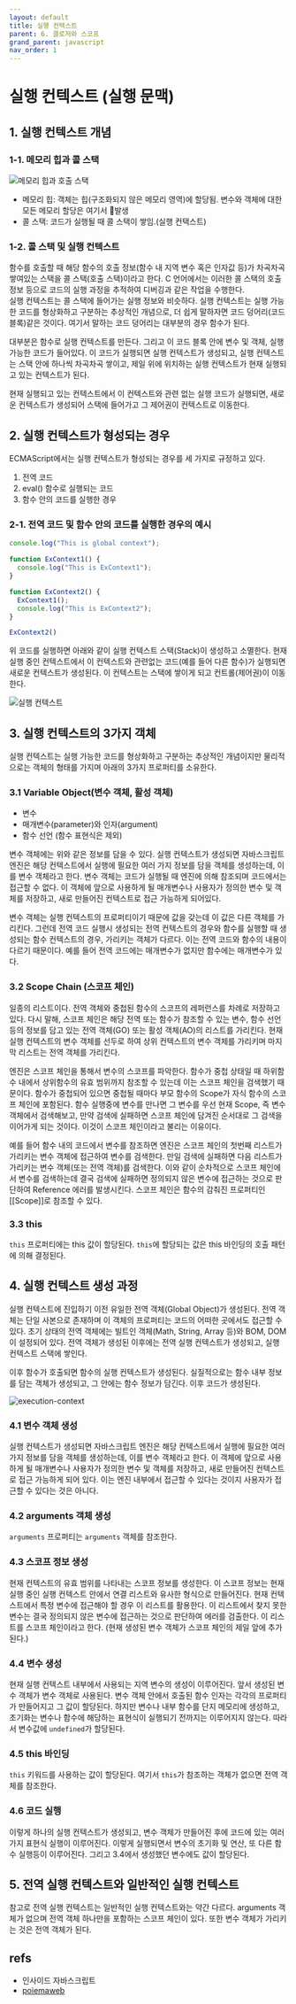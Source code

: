 ```yaml
---
layout: default
title: 실행 컨텍스트
parent: 6. 클로저와 스코프
grand_parent: javascript
nav_order: 1
---
```


# 실행 컨텍스트 \(실행 문맥\)

## 1. 실행 컨텍스트 개념

### 1-1. 메모리 힙과 콜 스택

![&#xBA54;&#xBAA8;&#xB9AC; &#xD799;&#xACFC; &#xD638;&#xCD9C; &#xC2A4;&#xD0DD;](https://developer.mozilla.org/files/4617/default.svg)

* 메모리 힙: 객체는 힙\(구조화되지 않은 메모리 영역\)에 할당됨. 변수와 객체에 대한 모든 메모리 할당은 여기서 발생
* 콜 스택: 코드가 실행될 때 콜 스택이 쌓임.\(실행 컨택스트\)

### 1-2. 콜 스택 및 실행 컨텍스트

함수를 호출할 때 해당 함수의 호출 정보\(함수 내 지역 변수 혹은 인자값 등\)가 차곡차곡 쌓여있는 스택을 콜 스택\(호출 스택\)이라고 한다. C 언어에서는 이러한 콜 스택의 호출 정보 등으로 코드의 실행 과정을 추적하여 디버깅과 같은 작업을 수행한다.  
실행 컨텍스트는 콜 스택에 들어가는 실행 정보와 비슷하다. 실행 컨텍스트는 실행 가능한 코드를 형상화하고 구분하는 추상적인 개념으로, 더 쉽게 말하자면 코드 덩어리\(코드 블록\)같은 것이다. 여기서 말하는 코드 덩어리는 대부분의 경우 함수가 된다.

대부분은 함수로 실행 컨텍스트를 만든다. 그리고 이 코드 블록 안에 변수 및 객체, 실행 가능한 코드가 들어있다. 이 코드가 실행되면 실행 컨텍스트가 생성되고, 실행 컨텍스트는 스택 안에 하나씩 차곡차곡 쌓이고, 제일 위에 위치하는 실행 컨텍스트가 현재 실행되고 있는 컨텍스트가 된다.

현재 실행되고 있는 컨텍스트에서 이 컨텍스트와 관련 없는 실행 코드가 실행되면, 새로운 컨텍스트가 생성되어 스택에 들어가고 그 제어권이 컨텍스트로 이동한다.

## 2. 실행 컨텍스트가 형성되는 경우

ECMAScript에서는 실행 컨텍스트가 형성되는 경우를 세 가지로 규정하고 있다.

1. 전역 코드
2. eval\(\) 함수로 실행되는 코드
3. 함수 안의 코드를 실행한 경우

### 2-1. 전역 코드 및 함수 안의 코드를 실행한 경우의 예시

```javascript
console.log("This is global context");

function ExContext1() {
  console.log("This is ExContext1");
}

function ExContext2() {
  ExContext1();
  console.log("This is ExContext2");
}

ExContext2()
```

위 코드를 실행하면 아래와 같이 실행 컨텍스트 스택\(Stack\)이 생성하고 소멸한다. 현재 실행 중인 컨텍스트에서 이 컨텍스트와 관련없는 코드\(예를 들어 다른 함수\)가 실행되면 새로운 컨텍스트가 생성된다. 이 컨텍스트는 스택에 쌓이게 되고 컨트롤\(제어권\)이 이동한다.

![&#xC2E4;&#xD589; &#xCEE8;&#xD14D;&#xC2A4;&#xD2B8;](https://ppunmg.bn.files.1drv.com/y4mGdpThhx8MyTEu7wvEnl8WTECHKhBs3S1nOvaoK7JAdJy-PoOq4VWN7qHHaSpp4OkZa_DRv_xUuJZGp9VVcE52ds60Yu-WptYoXcl0Uu_xmn2EqW7c7FDESa43kpskysCHCN9j3v0Q0joG-mzxDZy9er4GuwUsU5UvmBmm8JwM4D0Cx7LZ15lS6zHu50l1BT86Vmx57h1iDg5UgBMEMdq-w?width=1404&height=362&cropmode=none)

## 3. 실행 컨텍스트의 3가지 객체

실행 컨텍스트는 실행 가능한 코드를 형상화하고 구분하는 추상적인 개념이지만 물리적으로는 객체의 형태를 가지며 아래의 3가지 프로퍼티를 소유한다.

### 3.1 Variable Object\(변수 객체, 활성 객체\)

* 변수
* 매개변수\(parameter\)와 인자\(argument\)
* 함수 선언 \(함수 표현식은 제외\)

변수 객체에는 위와 같은 정보를 담을 수 있다. 실행 컨텍스트가 생성되면 자바스크립트 엔진은 해당 컨텍스트에서 실행에 필요한 여러 가지 정보를 담을 객체를 생성하는데, 이를 변수 객체라고 한다. 변수 객체는 코드가 실행될 때 엔진에 의해 참조되며 코드에서는 접근할 수 없다. 이 객체에 앞으로 사용하게 될 매개변수나 사용자가 정의한 변수 및 객체를 저장하고, 새로 만들어진 컨텍스트로 접근 가능하게 되어있다.

변수 객체는 실행 컨텍스트의 프로퍼티이기 때문에 값을 갖는데 이 값은 다른 객체를 가리킨다. 그런데 전역 코드 실행시 생성되는 전역 컨텍스트의 경우와 함수를 실행할 때 생성되는 함수 컨텍스트의 경우, 가리키는 객체가 다르다. 이는 전역 코드와 함수의 내용이 다르기 때문이다. 예를 들어 전역 코드에는 매개변수가 없지만 함수에는 매개변수가 있다.

### 3.2 Scope Chain \(스코프 체인\)

일종의 리스트이다. 전역 객체와 중첩된 함수의 스코프의 레퍼런스를 차례로 저장하고 있다. 다시 말해, 스코프 체인은 해당 전역 또는 함수가 참조할 수 있는 변수, 함수 선언 등의 정보를 담고 있는 전역 객체\(GO\) 또는 활성 객체\(AO\)의 리스트를 가리킨다. 현재 실행 컨텍스트의 변수 객체를 선두로 하여 상위 컨텍스트의 변수 객체를 가리키며 마지막 리스트는 전역 객체를 가리킨다.

엔진은 스코프 체인을 통해서 변수의 스코프를 파악한다. 함수가 중첩 상태일 때 하위함수 내에서 상위함수의 유효 범위까지 참조할 수 있는데 이는 스코프 체인을 검색했기 때문이다. 함수가 중첩되어 있으면 중첩될 때마다 부모 함수의 Scope가 자식 함수의 스코프 체인에 포함된다. 함수 실행중에 변수를 만나면 그 변수를 우선 현재 Scope, 즉 변수 객체에서 검색해보고, 만약 검색에 실패하면 스코프 체인에 담겨진 순서대로 그 검색을 이어가게 되는 것이다. 이것이 스코프 체인이라고 불리는 이유이다.

예를 들어 함수 내의 코드에서 변수를 참조하면 엔진은 스코프 체인의 첫번째 리스트가 가리키는 변수 객체에 접근하여 변수를 검색한다. 만일 검색에 실패하면 다음 리스트가 가리키는 변수 객체\(또는 전역 객체\)를 검색한다. 이와 같이 순차적으로 스코프 체인에서 변수를 검색하는데 결국 검색에 실패하면 정의되지 않은 변수에 접근하는 것으로 판단하여 Reference 에러를 발생시킨다. 스코프 체인은 함수의 감춰진 프로퍼티인 \[\[Scope\]\]로 참조할 수 있다.

### 3.3 this

`this` 프로퍼티에는 this 값이 할당된다. `this`에 할당되는 값은 this 바인딩의 호출 패턴에 의해 결정된다.

## 4. 실행 컨텍스트 생성 과정

실행 컨텍스트에 진입하기 이전 유일한 전역 객체\(Global Object\)가 생성된다. 전역 객체는 단일 사본으로 존재하며 이 객체의 프로퍼티는 코드의 어떠한 곳에서도 접근할 수 있다. 초기 상태의 전역 객체에는 빌트인 객체\(Math, String, Array 등\)와 BOM, DOM이 설정되어 있다. 전역 객체가 생성된 이후에는 전역 실행 컨텍스트가 생성되고, 실행 컨텍스트 스택에 쌓인다.

이후 함수가 호출되면 함수의 실행 컨텍스트가 생성된다. 실질적으로는 함수 내부 정보를 담는 객체가 생성되고, 그 안에는 함수 정보가 담긴다. 이후 코드가 생성된다.

![execution-context](https://user-images.githubusercontent.com/16531837/44141222-71a427bc-a0b7-11e8-8b90-8257d70b2ffc.png)

### 4.1 변수 객체 생성

실행 컨텍스트가 생성되면 자바스크립트 엔진은 해당 컨텍스트에서 실행에 필요한 여러 가지 정보를 담을 객체를 생성하는데, 이를 변수 객체라고 한다. 이 객체에 앞으로 사용하게 될 매개변수나 사용자가 정의한 변수 및 객체를 저장하고, 새로 만들어진 컨텍스트로 접근 가능하게 되어 있다. 이는 엔진 내부에서 접근할 수 있다는 것이지 사용자가 접근할 수 있다는 것은 아니다.

### 4.2 arguments 객체 생성

`arguments` 프로퍼티는 `arguments` 객체를 참조한다.

### 4.3 스코프 정보 생성

현재 컨텍스트의 유효 범위를 나타내는 스코프 정보를 생성한다. 이 스코프 정보는 현재 실행 중인 실행 컨텍스트 안에서 연결 리스트와 유사한 형식으로 만들어진다. 현재 컨텍스트에서 특정 변수에 접근해야 할 경우 이 리스트를 활용한다. 이 리스트에서 찾지 못한 변수는 결국 정의되지 않은 변수에 접근하는 것으로 판단하여 에러를 검출한다. 이 리스트를 스코프 체인이라고 한다. \(현재 생성된 변수 객체가 스코프 체인의 제일 앞에 추가된다.\)

### 4.4 변수 생성

현재 실행 컨텍스트 내부에서 사용되는 지역 변수의 생성이 이루어진다. 앞서 생성된 변수 객체가 변수 객체로 사용된다. 변수 객체 안에서 호출된 함수 인자는 각각의 프로퍼티가 만들어지고 그 값이 할당된다. 하지만 변수나 내부 함수를 단지 메모리에 생성하고, 초기화는 변수나 함수에 해당하는 표현식이 실행되기 전까지는 이루어지지 않는다. 따라서 변수값에 `undefined`가 할당된다.

### 4.5 this 바인딩

`this` 키워드를 사용하는 값이 할당된다. 여기서 `this`가 참조하는 객체가 없으면 전역 객체를 참조한다.

### 4.6 코드 실행

이렇게 하나의 실행 컨텍스트가 생성되고, 변수 객체가 만들어진 후에 코드에 있는 여러 가지 표현식 실행이 이루어진다. 이렇게 실행되면서 변수의 초기화 및 연산, 또 다른 함수 실행등이 이루어진다. 그리고 3.4에서 생성했던 변수에도 값이 할당된다.

## 5. 전역 실행 컨텍스트와 일반적인 실행 컨텍스트

참고로 전역 실행 컨텍스트는 일반적인 실행 컨텍스트와는 약간 다르다. arguments 객체가 없으며 전역 객체 하나만을 포함하는 스코프 체인이 있다. 또한 변수 객체가 가리키는 것은 전역 객체가 된다.

## refs

* 인사이드 자바스크립트
* [poiemaweb](https://poiemaweb.com/js-execution-context)

